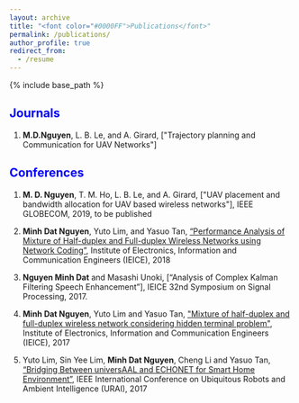 ```yaml
---
layout: archive
title: "<font color="#0000FF">Publications</font>"
permalink: /publications/
author_profile: true
redirect_from:
  - /resume
---
```


{% include base_path %}

<font color="#0000FF">Journals</font>
---

1. **M.D.Nguyen**, L. B. Le, and A. Girard, ["Trajectory planning and Communication for UAV Networks"]

<font color="#0000FF">Conferences</font>
---

1. **M. D. Nguyen**, T. M. Ho, L. B. Le, and A. Girard, ["UAV placement and bandwidth allocation for UAV based wireless networks"], IEEE GLOBECOM, 2019, to be published


2. **Minh Dat Nguyen**, Yuto Lim, and Yasuo Tan, [“Performance Analysis of Mixture of Half-duplex and Full-duplex Wireless Networks using Network Coding”](https://dspace.jaist.ac.jp/dspace/handle/10119/15502), Institute of Electronics, Information and Communication Engineers (IEICE), 2018

3. **Nguyen Minh Dat** and Masashi Unoki, [“Analysis of Complex Kalman Filtering Speech Enhancement”], IEICE 32nd Symposium on Signal Processing, 2017.

4. **Minh Dat Nguyen**, Yuto Lim and Yasuo Tan, ["Mixture of half-duplex and full-duplex wireless network considering hidden terminal problem"](https://dspace.jaist.ac.jp/dspace/handle/10119/15266), Institute of Electronics, Information and Communication Engineers (IEICE), 2017

5. Yuto Lim, Sin Yee Lim, **Minh Dat Nguyen**, Cheng Li and Yasuo Tan, [“Bridging Between universAAL and ECHONET for Smart Home Environment”](https://ieeexplore.ieee.org/document/7992884), IEEE International Conference on Ubiquitous Robots and Ambient Intelligence (URAI), 2017